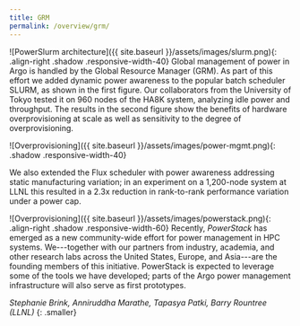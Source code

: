 ```yaml
---
title: GRM
permalink: /overview/grm/
---
```


![PowerSlurm architecture]({{ site.baseurl }}/assets/images/slurm.png){: .align-right .shadow .responsive-width-40}
Global management of power in Argo is handled by the Global Resource
Manager (GRM).  As part of this effort we added dynamic power awareness to
the popular batch scheduler SLURM, as shown in the first figure.  Our
collaborators from the University of Tokyo tested it on 960 nodes of the
HA8K system, analyzing idle power and throughput.  The results in the
second figure show the benefits of hardware overprovisioning at scale as
well as sensitivity to the degree of overprovisioning.

![Overprovisioning]({{ site.baseurl }}/assets/images/power-mgmt.png){: .shadow .responsive-width-40}

We also extended the Flux scheduler with power awareness addressing static
manufacturing variation; in an experiment on a 1,200-node system at LLNL
this resulted in a 2.3x reduction in rank-to-rank performance
variation under a power cap.

![Overprovisioning]({{ site.baseurl }}/assets/images/powerstack.png){: .align-right .shadow .responsive-width-60}
Recently, _PowerStack_ has emerged as a new community-wide effort for power
management in HPC systems.  We---together with our partners from industry,
academia, and other research labs across the United States, Europe, and
Asia---are the founding members of this initiative.  PowerStack is expected
to leverage some of the tools we have developed; parts of the Argo power
management infrastructure will also serve as first prototypes.
<br clear="both" />

_Stephanie Brink, Anniruddha Marathe, Tapasya Patki, Barry Rountree (LLNL)_
{: .smaller}

